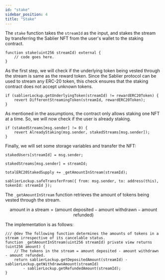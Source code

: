 ```yaml
---
id: "stake"
sidebar_position: 4
title: "Stake"
---
```


The `stake` function takes the `streamId` as the input, and stakes the stream by transferring the Sablier NFT from the
user's wallet to the staking contract.

```solidity
function stake(uint256 streamId) external {
    // code goes here.
}
```

As the first step, we will check if the underlying token being vested through the stream is same as the reward token.
Since the Sablier protocol can be used to stream any ERC-20 token, this check ensures that the staking contract does not
accept unknown tokens.

```solidity
if (sablierLockup.getUnderlyingToken(streamId) != rewardERC20Token) {
    revert DifferentStreamingToken(streamId, rewardERC20Token);
}
```

As mentioned in the assumptions, the contract only allows staking one NFT at a time. So, we will now check if the user
is already staking.

```solidity
if (stakedStreams[msg.sender] != 0) {
    revert AlreadyStaking(msg.sender, stakedStreams[msg.sender]);
}
```

Finally, we will set some storage variables and transfer the NFT:

```solidity
stakedUsers[streamId] = msg.sender;

stakedStreams[msg.sender] = streamId;

totalERC20StakedSupply += _getAmountInStream(streamId);

sablierLockup.safeTransferFrom({ from: msg.sender, to: address(this), tokenId: streamId });
```

The `_getAmountInStream` function retrieves the amount of tokens being vested through the stream.

```math
\text{amount in a stream} = (\text{amount deposited} - \text{amount withdrawn} - \text{amount refunded})
```

The implementation is as follows:

```solidity
/// @dev The following function determines the amounts of tokens in a stream irrespective of its cancelable status.
function _getAmountInStream(uint256 streamId) private view returns (uint256 amount) {
    // The tokens in the stream = amount deposited - amount withdrawn - amount refunded.
    return sablierLockup.getDepositedAmount(streamId) - sablierLockup.getWithdrawnAmount(streamId)
        - sablierLockup.getRefundedAmount(streamId);
}
```
